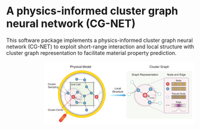 # A physics-informed cluster graph neural network (CG-NET)
This software package implements a physics-informed cluster graph neural network (CG-NET) to exploit short-range interaction and local structure with cluster graph representation to facilitate material property prediction.

<img src="https://github.com/hchenglab/CG-NET/blob/main/assets/CGNET.png?raw=true" alt="CGNET" width="80%" style="float: right">
